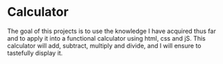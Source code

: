# Calculator
The goal of this projects is to use the knowledge I have acquired thus far and to apply it into a functional calculator using html, css and jS.
This calculator will add, subtract, multiply and divide, and I will ensure
to tastefully display it.